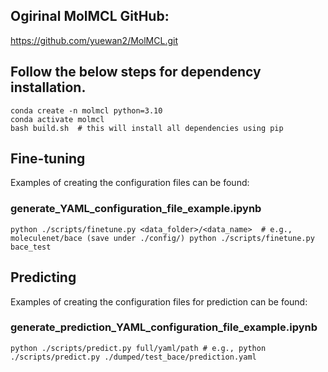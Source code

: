 ## Ogirinal MolMCL GitHub:
https://github.com/yuewan2/MolMCL.git

## Follow the below steps for dependency installation.
```
conda create -n molmcl python=3.10
conda activate molmcl
bash build.sh  # this will install all dependencies using pip
```
## Fine-tuning
Examples of creating the configuration files can be found:

### generate_YAML_configuration_file_example.ipynb
```
python ./scripts/finetune.py <data_folder>/<data_name>  # e.g., moleculenet/bace (save under ./config/) python ./scripts/finetune.py bace_test
```
## Predicting
Examples of creating the configuration files for prediction can be found:

### generate_prediction_YAML_configuration_file_example.ipynb

```
python ./scripts/predict.py full/yaml/path # e.g., python ./scripts/predict.py ./dumped/test_bace/prediction.yaml
```
